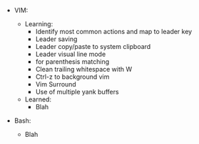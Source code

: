 * VIM:
  * Learning:
    * Identify most common actions and map to leader key
    * Leader saving
    * Leader copy/paste to system clipboard
    * Leader visual line mode
    * <tab> for parenthesis matching
    * Clean trailing whitespace with <leader>W
    * Ctrl-z to background vim
    * Vim Surround
    * Use of multiple yank buffers
  * Learned:
    * Blah

* Bash:
  * Blah
